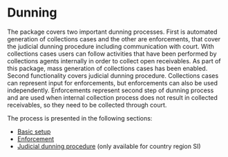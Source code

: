 # Dunning

The package covers two important dunning processes. First is automated generation of collections cases and the other are enforcements, that cover the judicial dunning procedure including communication with court. 
With collections cases users can follow activities that have been performed by collections agents internally in order to collect open receivables. As part of this package, mass generation of collections cases has been enabled. 
Second functionality covers judicial dunning procedure. Collections cases can represent input for enforcements, but enforcements can also be used independently.  Enforcements represent second step of dunning process and are used when internal collection process does not result in collected receivables, so they need to be collected through court. 

The process is presented in the following sections:
- [Basic setup](/Help/Standalone-solutions-\(Suite\)/Dunning-process/Basic-setup)
- [Enforcement](/Help/Standalone-solutions-\(Suite\)/Dunning-process/Enforcements)
- [Judicial dunning procedure](/Help/Extended-Localization/Judicial-dunning-procedure-\(SI\)) (only available for country region SI)
